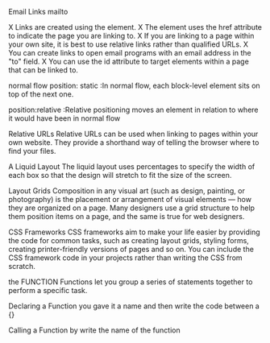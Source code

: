 Email Links
mailto

X Links are created using the element. X The element uses the href attribute to indicate the page you are linking to. X If you are linking to a page within your own site, it is best to use relative links rather than qualified URLs. X You can create links to open email programs with an email address in the "to" field. X You can use the id attribute to target elements within a page that can be linked to.

normal flow
position: static :In normal flow, each block-level element sits on top of the next one.

position:relative :Relative positioning moves an element in relation to where it would have been in normal flow

Relative URLs
Relative URLs can be used when linking to pages within your own website. They provide a shorthand way of telling the browser where to find your files.

A Liquid Layout
The liquid layout uses percentages to specify the width of each box so that the design will stretch to fit the size of the screen.

Layout Grids
Composition in any visual art (such as design, painting, or photography) is the placement or arrangement of visual elements — how they are organized on a page. Many designers use a grid structure to help them position items on a page, and the same is true for web designers.

CSS Frameworks
CSS frameworks aim to make your life easier by providing the code for common tasks, such as creating layout grids, styling forms, creating printer-friendly versions of pages and so on. You can include the CSS framework code in your projects rather than writing the CSS from scratch.

the FUNCTION
Functions let you group a series of statements together to perform a specific task.

Declaring a Function
you gave it a name and then write the code between a {}

Calling a Function
by write the name of the function